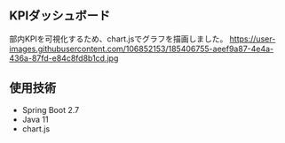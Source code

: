 ## KPIダッシュボード
部内KPIを可視化するため、chart.jsでグラフを描画しました。
https://user-images.githubusercontent.com/106852153/185406755-aeef9a87-4e4a-436a-87fd-e84c8fd8b1cd.jpg

## 使用技術
- Spring Boot 2.7
- Java 11
- chart.js
